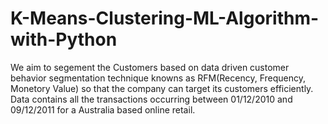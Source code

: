 # K-Means-Clustering-ML-Algorithm-with-Python
We aim to segement the Customers based on data driven customer behavior segmentation technique knowns as RFM(Recency, Frequency, Monetory Value) so that the company can target its customers efficiently. Data contains all the transactions occurring between 01/12/2010 and 09/12/2011 for a Australia based online retail.
